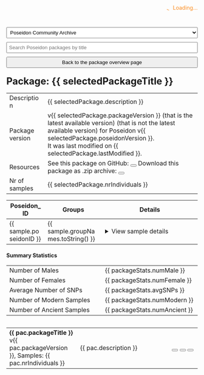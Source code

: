 <script>
  const { createApp, ref, computed, watch } = Vue;

  const PackageExplorer = {
    setup() {
      
      // #### global variables ####
      const packages = ref(null);
      const samples = ref(null);
      const searchQuery = ref('');
      const archiveType = ref('community-archive');
      const loading = ref(true);
      const mapLegend = ref(null);
      const mapInstance = ref(null);
      var mapMarkers = [];
      var markerClusters = L.markerClusterGroup({ chunkedLoading: true });
      const selectedPackageTitle = ref(null);
      const selectedPackage = ref(null);
      const filteredPackages = ref([]);

      // #### load data ####
      const loadPackages = async () => {
        try {
          let apiUrl = 'https://server.poseidon-adna.org/packages';
          apiUrl += '?archive=' + archiveType.value;
          const response_pacs = await fetch(apiUrl);
          const response_pacs_json = await response_pacs.json();
          const latestPackages = response_pacs_json.serverResponse.packageInfo.filter((p) => p.isLatest);
          packages.value = latestPackages;
        } catch (error) {
          console.error(error);
        }
      };
      const loadSamples = async () => {
        try {
          let apiUrl = 'https://server.poseidon-adna.org/individuals?additionalJannoColumns=Genetic_Sex,Country,Location,Latitude,Longitude,Date_Type,Date_C14_Labnr,Date_BC_AD_Median,MT_Haplogroup,Y_Haplogroup,Capture_Type,UDG,Library_Built,Genotype_Ploidy,Nr_SNPs,Coverage_on_Target_SNPs,Publication';
          apiUrl += '&archive=' + archiveType.value;
          const response_inds = await fetch(apiUrl);
          const response_inds_json = await response_inds.json();
          const filteredSamples = response_inds_json.serverResponse.extIndInfo.filter((p) => p.isLatest);
          samples.value = filteredSamples;
        } catch (error) {
          console.error(error);
        }
      };

      // #### download button ####
      const downloadGenotypeData = (packageTitle) => {
        const downloadLink = document.createElement('a');
        downloadLink.href = `https://server.poseidon-adna.org/zip_file/${packageTitle}?archive=${archiveType.value}`;
        downloadLink.download = `${packageTitle}.zip`;
        downloadLink.click();
      };

      // #### search ####
      const packageTitles = computed(() => {
        if (!packages.value) { return []; }
        return packages.value.map((pac) => pac.packageTitle.toLowerCase());
      });
      // watch for changes in searchQuery and update filteredPackages accordingly
      watch([searchQuery, packageTitles], ([newSearchQuery, newPackageTitles]) => {
        if (!newPackageTitles || !newSearchQuery) {
          filteredPackages.value = packages.value;
          return;
        }
        const lowercaseQuery = newSearchQuery.toLowerCase();
        const matchingPackageTitles = newPackageTitles.filter((title) =>
          title.includes(lowercaseQuery)
        );
        filteredPackages.value = packages.value.filter((pac) =>
          matchingPackageTitles.includes(pac.packageTitle.toLowerCase())
        );
      });

      // #### map ####
      const addSamplesToMap = async (requestedPackageTitle) => {
        try {
          // check if necessary data and objects are there
          if (!mapInstance.value) { return; }
          if (!samples.value) { return; }
          // filter to one package, if this is requested
          if (requestedPackageTitle === undefined) {
            samplesFiltered = samples.value;
          } else {
            samplesFiltered = getSamplesForPackage(requestedPackageTitle);
          }
          // compile markers
          samplesFiltered.forEach((s) => {
            const addCols = s.additionalJannoColumns;
            const lat = addCols[3][1];
            const lng = addCols[4][1];
            if (lat == 0 && lng == 0) { return; }
            const location = addCols[2][1];
            const groupName = s.groupNames;
            const age = addCols[7][1];
            const popupContent =
              `<b>Poseidon ID:</b> ${s.poseidonID}<br>
               <b>Group Name:</b> ${groupName}<br>
               <b>Package:</b> ${s.packageTitle}<br>
               <b>Package Version:</b> ${s.packageVersion}<br>
               <b>Location:</b> ${location}<br>
               <b>Age BC/AD:</b> ${age}`;
            const oneMarker = L.marker([lat, lng]).bindPopup(popupContent);
            mapMarkers.push(oneMarker);
          });
          markerClusters.addLayers(mapMarkers);
          mapInstance.value.addLayer(markerClusters);
          // zoom
          var bounds = markerClusters.getBounds();
          if (bounds.isValid()) {
            mapInstance.value.fitBounds(bounds);
          }
          // fill legend
          var nrSamples = samplesFiltered.length;
          var nrSamplesLoaded = mapMarkers.length;
          mapLegend.value.update(nrSamplesLoaded,nrSamples - nrSamplesLoaded);
        } catch (error) {
          console.error(error);
        }
      };
      const resetMarkers = () => {
        markerClusters.removeLayers(mapMarkers);
        mapMarkers = [];
      };
      const updateMap = async (requestedPackageTitle) => {
        if (markerClusters) { resetMarkers(); }
        addSamplesToMap(requestedPackageTitle);
      };

      // #### per-package pages ####
      const getSamplesForPackage = (requestedPackageTitle) => {
        if (!samples.value) { return; }
        return samples.value.filter((s) => s.packageTitle === requestedPackageTitle);
      };
      const selectPackage = async (requestedPackageTitle) => {
        loading.value = true;
        selectedPackageTitle.value = requestedPackageTitle;
        selectedPackage.value = packages.value.filter((pac) =>
          pac.packageTitle === selectedPackageTitle.value
        )[0];
        await updateMap(requestedPackageTitle);
        loading.value = false;
      }
      const unselectPackage = async () => {
        loading.value = true;
        selectedPackageTitle.value = null;
        await updateMap();
        mapInstance.value.setView([30, 10], 1);
        loading.value = false;
      }

      // primitive attempt to enable a URL selection for packages
      // has to be done way more professionally
      // const selectPackageByURL = async () => {
      //   let uri = window.location.href.split('?');
      //   if (uri.length == 2) {
      //     let vars = uri[1].split('&');
      //     let getVars = {};
      //     let tmp = '';
      //     vars.forEach(function(v) {
      //       tmp = v.split('=');
      //       if(tmp.length == 2)
      //         getVars[tmp[0]] = tmp[1];
      //     });
      //     if (getVars["package"]) {
      //       await loadAllData();
      //       selectPackage(getVars["package"]);
      //       console.log(selectedPackageTitle.value);
      //     }
      //   }
      // }
      // selectPackageByURL();

      // #### general logic ####
      const loadAllData = async () => {
        await loadPackages();
        await loadSamples();
      };
      const showSelection = async () => {
        loading.value = true;
        await loadAllData();
        await updateMap();
        loading.value = false;
      };
      
      // computed properties to calculate package statistics
      const packageStats = computed(() => {
        if (!selectedPackage.value) return null;

        let numMale = 0;
        let numFemale = 0;
        let totalSNPs = 0;
        let numModern = 0;
        let numAncient = 0;

        for (const sample of getSamplesForPackage(selectedPackage.value.packageTitle)) {
          const sex = sample.additionalJannoColumns.find((col) => col[0] === 'Genetic_Sex');
          const snps = sample.additionalJannoColumns.find((col) => col[0] === 'Nr_SNPs');
          const dateType = sample.additionalJannoColumns.find((col) => col[0] === 'Date_Type');
          

          if (sex && snps && dateType) {
            const sexValue = sex[1].toLowerCase();
            const snpsValue = parseFloat(snps[1]);
            const dateTypeValue = dateType[1].toLowerCase();

            if (!isNaN(snpsValue)) {
              totalSNPs += snpsValue;
            }

            if (sexValue === 'm') {
              numMale++;
            } else if (sexValue === 'f') {
              numFemale++;
            }

            if (dateTypeValue === 'modern') {
              numModern++;
            } else {
              numAncient++;
            }
          }
        }

        const avgSNPs = totalSNPs / selectedPackage.value.nrIndividuals;

        return {
          numMale,
          numFemale,
          avgSNPs: isNaN(avgSNPs) ? 0 : avgSNPs.toFixed(2),
          numModern,
          numAncient,
        };
      });


      // trigger loading of the website
      showSelection();

      return {
        packages,
        searchQuery,
        archiveType,
        loading,
        mapLegend,
        mapInstance,
        filteredPackages,
        showSelection,
        resetMarkers,
        downloadGenotypeData,
        getSamplesForPackage,
        selectPackage,
        selectedPackageTitle,
        selectedPackage,
        unselectPackage,
        packageStats, // Include package statistics in return
      };
    }
  };

  const MapView = {
    template: `
      <div id="map" style="height: 350px;"></div>
      <div id="legend" class="leaflet-control leaflet-control-custom"></div>
    `,
    mounted() {
      // prepare base map
      const map = L.map('map').setView([37, 10], 1);
      L.tileLayer('https://{s}.tile.openstreetmap.org/{z}/{x}/{y}.png', {}).addTo(map);
      // map legend
      const legend = L.control({ position: 'bottomright' });
      legend.onAdd = function (map) {
        this._div = L.DomUtil.create('div', 'legend');
        this._div.innerHTML += "Loading...";
        return this._div;
      };
      legend.update = function (nrLoaded, nrNotLoadable) {
        this._div.innerHTML = nrLoaded + " samples loaded<br>" + nrNotLoadable + " lat/lon missing<br>";
      };
      legend.addTo(map);
      // store legend and map in global variables
      this.$parent.mapLegend = legend;
      this.$parent.mapInstance = map;
    },
  };

  const app = createApp(PackageExplorer);
  app.component('map-view', MapView);
  app.mount('#archiveExplorer');
</script>



<div id="archiveExplorer">

  <!-- loading banner -->
  <div v-if="loading" class="loading-banner" style="color:#fc8d21;">
    <span class="loading-spinner">_</span>&nbsp; Loading...
  </div>
  <div v-else class="loading-banner" style="color:#7CFC00;">
    <i class="fa fa-check" aria-hidden="true"></i>
  </div>

  <div v-if="!selectedPackageTitle">
    <!-- archive selection -->      
    <select id="archive-type-select" v-model="archiveType" @change="showSelection">
      <option value="community-archive">Poseidon Community Archive</option>
      <option value="aadr-archive">Poseidon AADR Archive</option>
    </select>
    <!-- search bar -->
    <div class="search-bar">
      <input type="text" v-model="searchQuery" placeholder="Search Poseidon packages by title" />
    </div>
  </div>
  <div v-else>
    <button id=go-back-button @click="unselectPackage()" title="Go back to package overview.">
      <i class="fa fa-arrow-left" aria-hidden="true"></i> Back to the package overview page
    </button>
    <div class="package-heading">
      Package: {{ selectedPackageTitle }}
    </div>
  </div>

  <div v-if="packages">

  <map-view></map-view>

  <!-- package view -->
  <div v-if="selectedPackageTitle">

  <div>
    <table class="table-default">
      <colgroup>
        <col style="width: 20%" />
        <col style="width: 80%" />
      </colgroup>
      <tbody>
        <tr>
          <td>Description</td>
          <td>{{ selectedPackage.description }}</td>
        </tr>
        <tr>
          <td>Package version</td>
          <td>
            v{{ selectedPackage.packageVersion }}
            <span v-if="selectedPackage.isLatest">(that is the latest available version)</span>
            <span v-else>(that is not the latest available version)</span>
            for Poseidon v{{ selectedPackage.poseidonVersion }}.
            <br>
            It was last modified on {{ selectedPackage.lastModified }}.
          </td>
        </tr>
        <tr>
          <td>Resources</td>
          <td>
            See this package on GitHub: 
            <a :href="'https://github.com/poseidon-framework/' + archiveType + '/tree/master/' + selectedPackageTitle" target="_blank">
              <button title="This package on GitHub">
                <i class="fab fa-github" aria-hidden="true"></i>
              </button>
            </a>
            Download this package as .zip archive: 
            <button @click="downloadGenotypeData(selectedPackageTitle)" title="Download this package">
              <i class="fas fa-download" aria-hidden="true"></i>
            </button>
          </td>
          <tr>
            <td>Nr of samples</td>
            <td>{{ selectedPackage.nrIndividuals }}</td>
          </tr>
        </tr>
      </tbody>
    </table>
  </div>

  <div>
    <table class="table-default">
      <colgroup>
        <col style="width: 20%" />
        <col style="width: 30%" />
        <col style="width: 50%" />
      </colgroup>
      <thead>
        <tr>
          <th>Poseidon_ID</th>
          <th>Groups</th>
          <th>Details</th>
        </tr>
      </thead>
      <tbody>
        <tr v-for="sample in getSamplesForPackage(selectedPackageTitle)">
          <td>{{ sample.poseidonID }}</td>
          <td>{{ sample.groupNames.toString() }}</td>
          <td>
            <details>
              <summary>View sample details</summary>
              <div v-for="addCol in sample.additionalJannoColumns">
                <div v-if="addCol[1] !== null">
                  <b>{{ addCol[0] }}</b>: {{ addCol[1] }}<br>
                </div>
              </div>
              <small>*More variables are available in the complete .janno file.</small>
            </details>
          </td>
        </tr>
      </tbody>
    </table>
  </div>
  
  <!-- Summary Statistics -->
  <div>
    <h4>Summary Statistics</h4>
    <table class="table-default">
      <tbody>
        <tr>
          <td>Number of Males</td>
          <td>{{ packageStats.numMale }}</td>
        </tr>
        <tr>
          <td>Number of Females</td>
          <td>{{ packageStats.numFemale }}</td>
        </tr>
        <tr>
          <td>Average Number of SNPs</td>
          <td>{{ packageStats.avgSNPs }}</td>
        </tr>
        <tr>
          <td>Number of Modern Samples</td>
          <td>{{ packageStats.numModern }}</td>
        </tr>
        <tr>
          <td>Number of Ancient Samples</td>
          <td>{{ packageStats.numAncient }}</td>
        </tr>
      </tbody>
    </table>
  </div>

  </div>

  <!-- overview -->
  <div v-if="!selectedPackageTitle">

  <div class="table-container">

  <table class="table-default">
    <colgroup>
      <col style="width: 37%" />
      <col style="width: 48%" />
      <col style="width: 15%" />
    </colgroup>
    <tbody>
      <tr v-for="(pac, index) in filteredPackages" :key="index">
        <td style="overflow-wrap: break-word;">
          <b>{{ pac.packageTitle }}</b><br>
          v{{ pac.packageVersion }}, Samples: {{ pac.nrIndividuals }}
        </td>
        <td>
          {{ pac.description }}
        </td>
        <td>
          <button @click="selectPackage(pac.packageTitle)" title="Open the package information page">
            <i class="fas fa-search" aria-hidden="true"></i>
          </button>
          <a :href="'https://github.com/poseidon-framework/' + archiveType + '/tree/master/' + pac.packageTitle" target="_blank">
            <button title="This package on GitHub">
              <i class="fab fa-github" aria-hidden="true"></i>
            </button>
          </a>
          <button @click="downloadGenotypeData(pac.packageTitle)" title="Download this package">
            <i class="fas fa-download" aria-hidden="true"></i>
          </button>
        </td>
      </tr>
    </tbody>
  </table>

  </div>
  </div>
  </div>

</div>  



<style>
  .loading-banner {
    width: 100%;
    height: 30px;
    text-align: right;
  }
  .loading-spinner {
    display: inline-block;
    animation: spin 1s infinite linear;
  }
  @keyframes spin {
    0% { transform: rotate(0deg); }
    100% { transform: rotate(360deg); }
  }

  #archive-type-select {
    width: 100%;
    padding: 5px;
  }

  #go-back-button {
    width: 100%;
    padding: 5px;
    margin-bottom: 10px;
  }

  .search-bar {
    margin-top: 10px;
    margin-bottom: 10px;
  }
  .search-bar input[type="text"] {
    width: 100%;
    padding: 5px;
  }

  .package-heading {
    margin-top: 10px;
    margin-bottom: 10px;
    font-weight: bold;
    font-size: 25px;
  }

  .table-container {
    max-height: 400px; 
    overflow-y: scroll;
    width: 100%;
  }
  .table-default {
    width: 100%;
    display: table !important;
    table-layout: fixed;
    word-wrap: break-word;
  }

  .legend {
    padding: 6px 8px;
    font: 14px/16px Arial, Helvetica, sans-serif;
    background: rgba(255,255,255,0.8);
    box-shadow: 0 0 15px rgba(0,0,0,0.2);
    border-radius: 5px;
    color: #777;
  }
</style>

